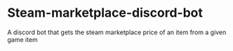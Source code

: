# Steam-marketplace-discord-bot
A discord bot that gets the steam marketplace price of an item from a given game item

